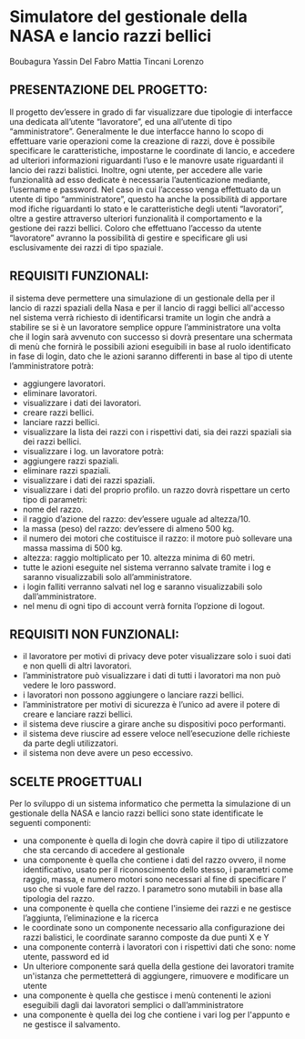 # Simulatore del gestionale della NASA e lancio razzi bellici
Boubagura Yassin
Del Fabro Mattia
Tincani Lorenzo
## PRESENTAZIONE DEL PROGETTO:
Il progetto dev’essere in grado di far visualizzare due tipologie di interfacce una dedicata all’utente “lavoratore”, ed una all’utente di tipo “amministratore”. Generalmente le due interfacce hanno lo scopo di effettuare varie operazioni come la creazione di razzi, dove è possibile specificare le caratteristiche, impostarne le coordinate di lancio, e accedere ad ulteriori informazioni riguardanti l’uso e le manovre usate riguardanti il lancio dei razzi balistici.
Inoltre, ogni utente, per accedere alle varie funzionalità ad esso dedicate è necessaria l’autenticazione mediante, l’username e password. 
Nel caso in cui l’accesso venga effettuato da un utente di tipo “amministratore”, questo ha anche la possibilità di apportare mod ifiche riguardanti lo stato e le caratteristiche degli utenti “lavoratori”, oltre a gestire attraverso ulteriori funzionalità il comportamento e la gestione dei razzi bellici. Coloro che effettuano l’accesso da utente “lavoratore” avranno la possibilità di gestire e specificare gli usi esclusivamente dei razzi di tipo spaziale.
## REQUISITI FUNZIONALI:
il sistema deve permettere una simulazione di un gestionale della per il lancio di razzi spaziali della Nasa e per il lancio di raggi bellici
all'accesso nel sistema verrà richiesto di identificarsi tramite un login che andrà a stabilire se si è un lavoratore semplice oppure l’amministratore 
una volta che il login sarà avvenuto con successo si dovrà presentare una schermata di menù che fornirà le possibili azioni eseguibili in base al ruolo identificato in fase di login, dato che le azioni saranno differenti in base al tipo di utente
l’amministratore potrà:
- aggiungere lavoratori. 
- eliminare lavoratori.
- visualizzare i dati dei lavoratori. 
- creare razzi bellici. 
- lanciare razzi bellici.
- visualizzare la lista dei razzi con i rispettivi dati, sia dei razzi spaziali sia dei razzi bellici. 
- visualizzare i log.
un lavoratore potrà:
- aggiungere razzi spaziali.
- eliminare razzi spaziali.
- visualizzare i dati dei razzi spaziali.
- visualizzare i dati del proprio profilo. 
un razzo dovrà rispettare un certo tipo di parametri:
- nome del razzo.
- il raggio d’azione del razzo:
    dev’essere uguale ad altezza/10.
- la massa (peso) del razzo:
    dev’essere di almeno 500 kg.
- il numero dei motori che costituisce il razzo:
    il motore può sollevare una massa massima di 500 kg.
- altezza: 
    raggio moltiplicato per 10.
    altezza minima di 60 metri.
- tutte le azioni eseguite nel sistema verranno salvate tramite i log e saranno visualizzabili solo all’amministratore. 
- i login falliti verranno salvati nel log e saranno visualizzabili solo dall’amministratore.
- nel menu di ogni tipo di account verrà fornita l’opzione di logout. 

## REQUISITI NON FUNZIONALI:
- il lavoratore per motivi di privacy deve poter visualizzare solo i suoi dati e non quelli di altri lavoratori.
- l’amministratore può visualizzare i dati di tutti i lavoratori ma non può vedere le loro password. 
- i lavoratori non possono aggiungere o lanciare razzi bellici. 
- l’amministratore per motivi di sicurezza è l’unico ad avere il potere di creare e lanciare razzi bellici. 
- il sistema deve riuscire a girare anche su dispositivi poco performanti.
- il sistema deve riuscire ad essere veloce nell’esecuzione delle richieste da parte degli utilizzatori. 
- il sistema non deve avere un peso eccessivo.


## SCELTE PROGETTUALI
Per lo sviluppo di un sistema informatico che permetta la simulazione di un gestionale della NASA e lancio razzi bellici sono state identificate le seguenti componenti:
- una componente è quella di login che dovrà capire il tipo di utilizzatore che sta cercando di accedere al gestionale
- una componente è quella che contiene i dati del razzo ovvero,  il nome identificativo, usato per il riconoscimento dello stesso, i parametri come raggio, massa, e numero motori sono necessari al fine di specificare l’ uso che si vuole fare del razzo. I parametro sono mutabili in base alla tipologia del razzo.
- una componente è quella che contiene l'insieme dei razzi e ne gestisce l’aggiunta, l’eliminazione e la ricerca
- le coordinate sono un componente necessario alla configurazione dei razzi balistici, le coordinate saranno composte da due punti X e Y
- una componente conterrà i lavoratori con i rispettivi dati che sono: nome utente, password ed id
- Un ulteriore componente sará quella della gestione dei lavoratori tramite un'istanza che permettetterá di aggiungere, rimuovere e modificare un utente
- una componente è quella che gestisce i menù contenenti le azioni eseguibili dagli  dai lavoratori semplici o dall’amministratore 
- una componente è quella dei log che contiene i vari log per l'appunto e ne gestisce il salvamento.